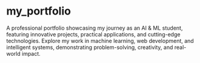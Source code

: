 # my_portfolio
A professional portfolio showcasing my journey as an AI &amp; ML student, featuring innovative projects, practical applications, and cutting-edge technologies. Explore my work in machine learning, web development, and intelligent systems, demonstrating problem-solving, creativity, and real-world impact.
